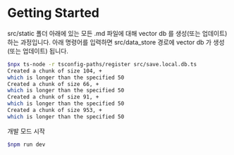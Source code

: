 # Getting Started

src/static 폴더 아래에 있는 모든 .md 파일에 대해 vector db 를 생성(또는 업데이트) 하는 과정입니다. 아래 명령어를 입력하면 src/data_store 경로에 vector db 가 생성(또는 업데이트) 됩니다.

```bash
$npx ts-node -r tsconfig-paths/register src/save.local.db.ts
Created a chunk of size 104, +
which is longer than the specified 50
Created a chunk of size 66, +
which is longer than the specified 50
Created a chunk of size 91, +
which is longer than the specified 50
Created a chunk of size 953, +
which is longer than the specified 50
```

개발 모드 시작

```bash
$npm run dev
```
